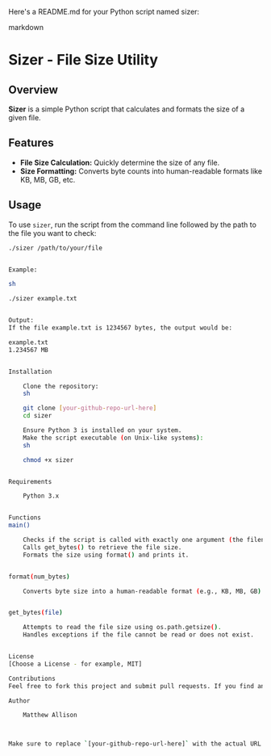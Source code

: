 Here's a README.md for your Python script named sizer:

markdown

# Sizer - File Size Utility

## Overview
**Sizer** is a simple Python script that calculates and formats the size of a given file.

## Features
- **File Size Calculation:** Quickly determine the size of any file.
- **Size Formatting:** Converts byte counts into human-readable formats like KB, MB, GB, etc.

## Usage
To use `sizer`, run the script from the command line followed by the path to the file you want to check:

```sh
./sizer /path/to/your/file


Example:

sh

./sizer example.txt


Output:
If the file example.txt is 1234567 bytes, the output would be:

example.txt
1.234567 MB


Installation

    Clone the repository:
    sh

    git clone [your-github-repo-url-here]
    cd sizer

    Ensure Python 3 is installed on your system.
    Make the script executable (on Unix-like systems):
    sh

    chmod +x sizer


Requirements

    Python 3.x


Functions
main()

    Checks if the script is called with exactly one argument (the filename).
    Calls get_bytes() to retrieve the file size.
    Formats the size using format() and prints it.


format(num_bytes)

    Converts byte size into a human-readable format (e.g., KB, MB, GB).


get_bytes(file)

    Attempts to read the file size using os.path.getsize(). 
    Handles exceptions if the file cannot be read or does not exist.


License
[Choose a License - for example, MIT]

Contributions
Feel free to fork this project and submit pull requests. If you find any bugs or have suggestions for improvements, please open an issue.

Author

    Matthew Allison



Make sure to replace `[your-github-repo-url-here]` with the actual URL of your GitHub repository. Also, choose an appropriate license if you decide to make your project open-source.
